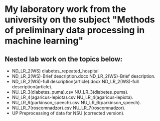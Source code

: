 # My laboratory work from the university on the subject "Methods of preliminary data processing in machine learning"
## Nested lab work on the topics below:

- ND_LR_2(WS) diabetes_repeated_hospital
- ND_LR_2(WS)-Brief description.docx ND_LR_2(WS)-Brief description.
- ND_LR_2(WS)-full description(article).docx ND_LR_2(WS)-full description(article).
- NU_LR_3(diabetes_puma).csv NU_LR_3(diabetes_puma).
- NU_LR_4(agaricus-lepiota).csv NU_LR_4(agaricus-lepiota).
- NU_LR_6(parkinson_speech).csv NU_LR_6(parkinson_speech).
- NU_LR_7(roscomnadzor).csv NU_LR_7(roscomnadzor).
- UP Preprocessing of data for NSU (corrected version).
